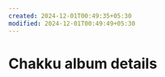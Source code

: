 ```yaml
---
created: 2024-12-01T00:49:35+05:30
modified: 2024-12-01T00:49:49+05:30
---
```


# Chakku album details

